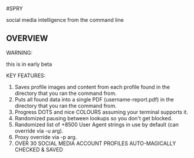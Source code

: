 #SPRY

social media intelligence from the command line

## OVERVIEW

WARNING:

this is in early beta

KEY FEATURES:

1. Saves profile images and content from each profile found in the directory that you ran the command from.
2. Puts all found data into a single PDF (username-report.pdf) in the directory that you ran the command from.
3. Progress DOTS and nice COLOURS assuming your terminal supports it.
4. Randomized pausing between lookups so you don't get blocked.
5. Randomized list of +8500 User Agent strings in use by default (can override via -u arg).
6. Proxy override via -p arg.
7. OVER 30 SOCIAL MEDIA ACCOUNT PROFILES AUTO-MAGICALLY CHECKED & SAVED
